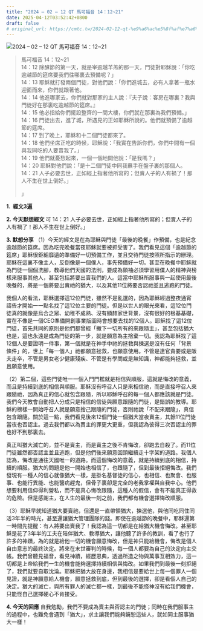 ```yaml
---
title: "2024 – 02 – 12 QT 馬可福音 14：12~21"
date: 2025-04-12T03:52:42+0800
draft: false
# original_url: https://cmtc.tw/2024-02-12-qt-%e9%a6%ac%e5%8f%af%e7%a6%8f%e9%9f%b3-14%ef%bc%9a1221
---
```


![2024 – 02 – 12 QT 馬可福音 14：12\~21](/images/qt.jpg  "2024 – 02 – 12 QT 馬可福音 14：12\~21")

> 馬可福音 14：12\~21  
> 14：12 除酵節的第一天，就是宰逾越羊羔的那一天，門徒對耶穌說：「你吃逾越節的筵席要我們往哪裏去預備呢？」  
> 14：13 耶穌就打發兩個門徒，對他們說：「你們進城去，必有人拿著一瓶水迎面而來，你們就跟著他。  
> 14：14 他進哪家去，你們就對那家的主人說：『夫子說：客房在哪裏？我與門徒好在那裏吃逾越節的筵席。』  
> 14：15 他必指給你們擺設整齊的一間大樓，你們就在那裏為我們預備。」  
> 14：16 門徒出去，進了城，所遇見的正如耶穌所說的。他們就預備了逾越節的筵席。  
> 14：17 到了晚上，耶穌和十二個門徒都來了。  
> 14：18 他們坐席正吃的時候，耶穌說：「我實在告訴你們，你們中間有一個與我同吃的人要賣我了。」  
> 14：19 他們就憂愁起來，一個一個地問他說：「是我嗎？」  
> 14：20 耶穌對他們說：「是十二個門徒中同我蘸手在盤子裏的那個人。  
> 14：21 人子必要去世，正如經上指著他所寫的；但賣人子的人有禍了！那人不生在世上倒好。」
>
> 」

**1.  經文3遍**

**2. 今天默想經文**
可 14：21 人子必要去世，正如經上指著他所寫的；但賣人子的人有禍了！那人不生在世上倒好。」

**3. 默想分享**
（1）今天的經文是在為耶穌與門徒「最後的晚餐」作預備，也是紀念逾越節的筵席。因為吃完晚餐當夜耶穌就要被抓受害了。我們看見這個「逾越節的筵席」耶穌很鉅細靡遺的準備好一切預備工作，並且交待門徒按照所指示的辦理。耶穌在這裏不像主人，反倒像是一個僕人，事先預備好一切。甚至在晚餐中耶穌就為門徒一個個洗腳，教導他們天國的法則，要成為領袖必須學習用僕人的精神與榜樣來服事其他人，甚至包括將要出賣我們的人。這當中耶穌所服事與一起使用最後晚餐的，將是一個將要出賣祂的猶大，以及其他11位將要否認祂並且逃跑的門徒。

我個人的看法，耶穌選擇這12位門徒，雖然不是亂選的，因為耶穌經過整夜通宵禱告才開始一一點名找了這12位主要的門徒。但是以世人的眼光來看，這12位門徒真的就像是烏合之眾、幼稚不成熟、沒有顯赫家世背景，沒有很好的根基基礎，實在不像是一個CEO準備開創事業版圖時會想要去找的12個人。耶穌找了這12位門徒，首先共同的原則是他們都曾經「撇下一切所有的來跟隨主」，甚至包括猶大也是，這也永遠是成為門徒的第一步，就是願意為主捨棄一切。我認為耶穌找了這12個人是要證明一件事，第一個就是在神手中祂的拯救與揀選是沒有任何「背景條件」的，世上「每一個人」祂都願意拯救，也願意使用。不管是達官貴要或是販夫走卒，不管是男女老少健康殘疾、不管是有學問或是無知識，神都能夠拯救，並且願意使用。

（2）第二個，這些門徒唯一一個入門門檻就是相信與順服，這就是悔改的意義，而且是持續到底的相信與順服。耶穌沒有呼召人只是來相信祂，而是直接呼召人來跟隨祂，因為真正的信心就包含跟隨，所以耶穌呼召的每一個人都應該就是門徒。我們今天教會自動把人分成只是相信的信徒與願意跟隨的門徒，是錯誤的教導。耶穌的榜樣一開始呼召人就是願意捨己跟隨的門徒，否則祂說「不配來跟隨」，真信包含跟隨。關於這一點，我們看見後來12個門徒一個猶大當夜賣主，其餘11位門徒當夜也否認主。過去我們都以為賣主的罪更大更重，但我認為彼得三次否認主的罪也好不到那裏去。

真正叫猶大滅亡的，並不是賣主，而是賣主之後不肯悔改，卻跑去自殺了。而11位門徒雖然都否認主並且逃跑，但是他們後來願意回頭繼續走十字架的道路。我個人認為，悔改是通往天國唯一的道路。而這個悔改的意義，就是持續到底的相信，持續的順服。猶大的問題是他一開始也相信了，也跟隨了，但到最後拒絕悔改。我們發現有一種人的信心就像猶大一樣，是掛名基督徒的信心，也相信、也聚會、也服事、也能行異能、也能醫病趕鬼，但骨子裏卻是完全的老我掌權與自我中心。他們想要利用信仰得利營私，而不是真心悔改跟隨，這種人的假信，會有不能真正得救的危險。但是感謝主，在人生的最後一刻之前，我們都有機會選擇悔改順服。

（3）耶穌早就知道猶大要賣祂，但還是一直帶領猶大，揀選他，與他同吃同住同活3年半的時光，甚至還讓猶大管理團隊的錢。即使在逾越節的晚餐中，耶穌還第一時間先提醒：有人將要出賣我了！我認為這一切都是在給猶大機會悔改。甚至耶穌是花了3年半的工夫在陪伴猶大、教導猶大，讓他聽了許多的教訓，看了也行了許多的神蹟，為的就是給他一切的機會願意悔改，但是神只能給機會，悔改是個人自由意志的最終決定。將來在末世審判的時候，每一個人都要為自己的決定向主交帳。我們曾聽見福音，看見神蹟，經歷恩典，透過所造之物與萬事互相效力，這一切都是上帝給我們一生的機會能夠選擇持續相信與悔改。如果我們到最後一刻拒絕了，我們就要自取沈淪。耶穌把猶大放在身邊，我相信是要給世上每一個罪人一個見證，就是神願意給人機會，願意拯救到底，但到最後的選擇，卻是看個人自己的決定。猶大的滅亡，與所有罪人的滅亡都一樣，到最後不能怪神沒有給我們機會，只能怪自己選擇硬心不肯接受。

**4. 今天的回應**
自我勉勵，我們不要成為賣主與否認主的門徒；同時在我們服事主的過程中，也難免會遇到「猶大」，求主讓我們能夠饒恕這些人，就如同主服事猶大一樣！
